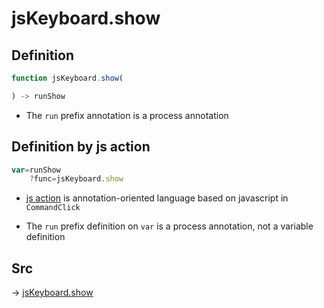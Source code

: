 # jsKeyboard.show

## Definition

```js.js
function jsKeyboard.show(

) -> runShow
```

- The `run` prefix annotation is a process annotation
## Definition by js action

```js.js
var=runShow
	?func=jsKeyboard.show

```

- [js action](#) is annotation-oriented language based on javascript in `CommandClick`

- The `run` prefix definition on `var` is a process annotation, not a variable definition

## Src

-> [jsKeyboard.show](https://github.com/puutaro/CommandClick/blob/master/app/src/main/java/com/puutaro/commandclick/fragment_lib/terminal_fragment/js_interface/system/JsKeyboard.kt#L20)


